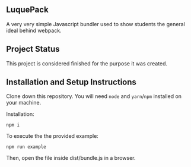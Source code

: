 ## LuquePack

A very very simple Javascript bundler used to show students the general ideal behind webpack.

## Project Status

This project is considered finished for the purpose it was created.

## Installation and Setup Instructions

Clone down this repository. You will need `node` and `yarn`/`npm` installed on your machine.  

Installation:

`npm i`

To execute the the provided example:

`npm run example`  

Then, open the file inside dist/bundle.js in a browser.
